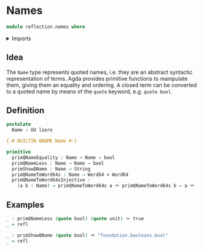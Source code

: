 # Names

```agda
module reflection.names where
```

<details><summary>Imports</summary>

```agda
open import foundation.booleans
open import foundation.cartesian-product-types
open import foundation.identity-types
open import foundation.unit-type
open import foundation.universe-levels

open import primitives.machine-integers
open import primitives.strings
```

</details>

## Idea

The `Name` type represents quoted names, i.e. they are an abstract syntactic
representation of terms. Agda provides primitive functions to manipulate them,
giving them an equality and ordering. A closed term can be converted to a quoted
name by means of the `quote` keyword, e.g. `quote bool`.

## Definition

```agda
postulate
  Name : UU lzero

{-# BUILTIN QNAME Name #-}

primitive
  primQNameEquality : Name → Name → bool
  primQNameLess : Name → Name → bool
  primShowQName : Name → String
  primQNameToWord64s : Name → Word64 × Word64
  primQNameToWord64sInjective :
    (a b : Name) → primQNameToWord64s a ＝ primQNameToWord64s b → a ＝ b
```

## Examples

```agda
_ : primQNameLess (quote bool) (quote unit) ＝ true
_ = refl

_ : primShowQName (quote bool) ＝ "foundation.booleans.bool"
_ = refl
```
